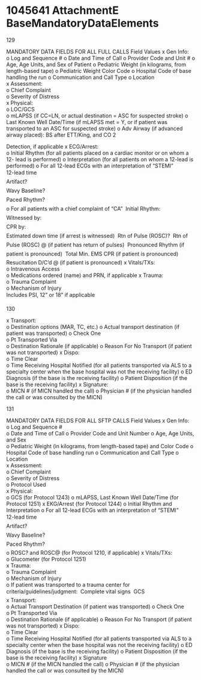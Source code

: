 # 1045641 AttachmentE BaseMandatoryDataElements

129 
 
MANDATORY DATA FIELDS FOR ALL FULL CALLS 
Field Values
x    Gen    Info:    
o   Log and Sequence # 
o   Date and Time of Call 
o   Provider Code and Unit # 
o   Age, Age Units, and Sex of Patient 
o   Pediatric Weight (in kilograms, from length-based tape) 
o   Pediatric Weight Color Code 
o   Hospital Code of base handling the run 
o   Communication and Call Type 
o   Location   
x    Assessment:    
o   Chief   Complaint   
o   Severity   of   Distress   
x    Physical:    
o   LOC/GCS   
o   mLAPSS (if CC=LN, or actual destination = ASC for suspected stroke) 
o   Last Known Well Date/Time (if mLAPSS met = Y, or if patient was transported 
to an ASC for suspected stroke) 
o   Adv Airway (if advanced airway placed): BS after ETT/King, and CO
2
 
Detection, if applicable 
x    ECG/Arrest:    
o   Initial Rhythm (for all patients placed on a cardiac monitor or on whom a 12-
lead is performed) 
o   Interpretation (for all patients on whom a 12-lead is performed) 
o   For all 12-lead ECGs with an interpretation of “STEMI”  
    12-lead time  
    Artifact?    
    Wavy    Baseline?    
    Paced    Rhythm?    
o   For all patients with a chief complaint of “CA” 
    Initial    Rhythm:    
    Witnessed    by:    
    CPR    by:    
    Estimated down time (if arrest is witnessed) 
    Rtn of Pulse (ROSC)? 
    Rtn of Pulse (ROSC) @ (if patient has return of pulses) 
    Pronounced Rhythm (if patient is pronounced) 
    Total Min. EMS CPR (if patient is pronounced) 
    Resucitation D/C’d @ (if patient is pronounced) 
x    Vitals/TXs:    
o   Intravenous   Access   
o   Medications ordered (name) and PRN, if applicable 
x    Trauma:    
o   Trauma   Complaint   
o   Mechanism   of   Injury   
    Includes PSI, 12” or 18” if applicable 
  

130 
 
x    Transport:    
o   Destination options (MAR, TC, etc.) 
o   Actual transport destination (if patient was transported) 
o   Check   One   
o   Pt Transported Via  
o   Destination Rationale (if applicable) 
o   Reason For No Transport (if patient was not transported) 
x    Dispo:    
o   Time   Clear   
o   Time Receiving Hospital Notified (for all patients transported via ALS to a 
specialty center when the base hospital was not the receiving facility) 
o   ED Diagnosis (if the base is the receiving facility) 
o   Patient Disposition (if the base is the receiving facility) 
x    Signature:    
o   MICN # (if MICN handled the call) 
o   Physician # (if the physician handled the call or was consulted by the MICN) 
  

131 
 
MANDATORY DATA FIELDS FOR ALL SFTP CALLS 
Field Values 
x    Gen    Info:    
o   Log and Sequence #     
o   Date and Time of Call 
o   Provider Code and Unit Number 
o   Age, Age Units, and Sex  
o   Pediatric Weight (in kilograms, from length-based tape) and Color Code 
o   Hospital Code of base handling run 
o   Communication and Call Type 
o   Location   
x    Assessment:    
o   Chief   Complaint   
o   Severity   of   Distress   
o   Protocol   Used   
x    Physical:        
o   GCS (for Protocol 1243) 
o   mLAPSS, Last Known Well Date/Time (for Protocol 1251) 
x    EKG/Arrest (for Protocol 1244) 
o   Initial Rhythm and Interpretation 
o   For all 12-lead ECGs with an interpretation of “STEMI”  
    12-lead time  
    Artifact?    
    Wavy    Baseline?    
    Paced    Rhythm?    
o   ROSC? and ROSC@ (for Protocol 1210, if applicable) 
x    Vitals/TXs:    
o   Glucometer (for Protocol 1251)  
x    Trauma:    
o   Trauma   Complaint   
o   Mechanism   of   Injury   
o   If patient was transported to a trauma center for criteria/guidelines/judgment: 
    Complete vital signs 
    GCS    
x    Transport:    
o   Actual Transport Destination (if patient was transported) 
o   Check   One   
o   Pt Transported Via  
o   Destination Rationale (if applicable) 
o   Reason For No Transport (if patient was not transported) 
x    Dispo:    
o   Time Clear  
o   Time Receiving Hospital Notified (for all patients transported via ALS to a 
specialty center when the base hospital was not the receiving facility) 
o   ED Diagnosis (if the base is the receiving facility) 
o   Patient Disposition (if the base is the receiving facility) 
x    Signature    
o   MICN # (if the MICN handled the call) 
o   Physician # (if the physician handled the call or was consulted by the MICN)
